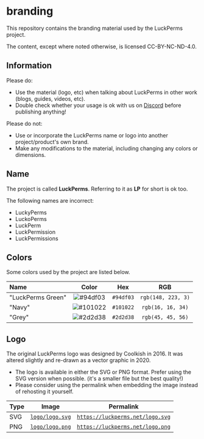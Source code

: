# branding

This repository contains the branding material used by the LuckPerms project.

The content, except where noted otherwise, is licensed CC-BY-NC-ND-4.0.

## Information

Please do:
* Use the material (logo, etc) when talking about LuckPerms in other work (blogs, guides, videos, etc).
* Double check whether your usage is ok with us on [Discord](https://discord.gg/luckperms) before publishing anything!

Please do not:
* Use or incorporate the LuckPerms name or logo into another project/product's own brand.
* Make any modifications to the material, including changing any colors or dimensions.

## Name

The project is called **LuckPerms**. Referring to it as **LP** for short is ok too.

The following names are incorrect:
* LuckyPerms
* LuckoPerms
* LuckPerm
* LuckPermission
* LuckPermissions

## Colors

Some colors used by the project are listed below.

| Name              |                            Color                                |    Hex    |        RGB         |
| :---------------- | :-------------------------------------------------------------: | :-------: | :----------------: |
| "LuckPerms Green" | ![#94df03](https://via.placeholder.com/30/94df03/000000?text=+) | `#94df03` | `rgb(148, 223, 3)` |
| "Navy"            | ![#101022](https://via.placeholder.com/30/101022/000000?text=+) | `#101022` | `rgb(16, 16, 34)`  |
| "Grey"            | ![#2d2d38](https://via.placeholder.com/30/2d2d38/000000?text=+) | `#2d2d38` | `rgb(45, 45, 56)`  |

## Logo

The original LuckPerms logo was designed by Coolkish in 2016. It was altered slightly and re-drawn as a vector graphic in 2020.

* The logo is available in either the SVG or PNG format. Prefer using the SVG version when possible. (it's a smaller file but the best quality!)
* Please consider using the permalink when embedding the image instead of rehosting it yourself.

| Type | Image                            | Permalink                                                          |
| ---- | -------------------------------- | ------------------------------------------------------------------ |
| SVG  | [`logo/logo.svg`](logo/logo.svg) | [`https://luckperms.net/logo.svg`](https://luckperms.net/logo.svg) |
| PNG  | [`logo/logo.png`](logo/logo.png) | [`https://luckperms.net/logo.png`](https://luckperms.net/logo.png) |